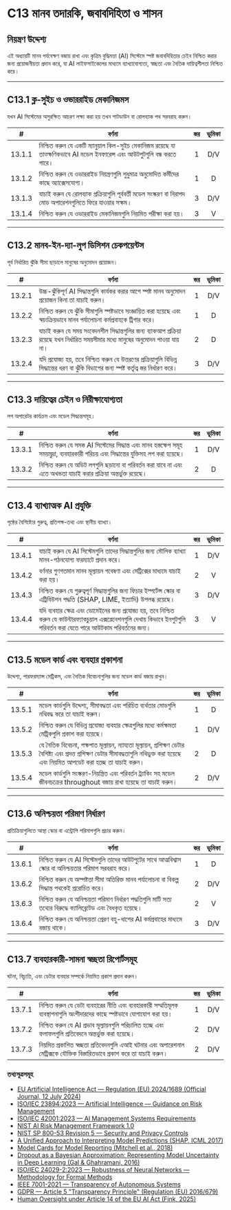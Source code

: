 # C13 মানব তদারকি, জবাবদিহিতা ও শাসন

## নিয়ন্ত্রণ উদ্দেশ্য

এই অধ্যায়টি মানব পর্যবেক্ষণ বজায় রাখা এবং কৃত্রিম বুদ্ধিমত্তা (AI) সিস্টেমে স্পষ্ট জবাবদিহিতার চেইন নিশ্চিত করার জন্য প্রয়োজনীয়তা প্রদান করে, যা AI লাইফসাইকেলের মাধ্যমে ব্যাখ্যাযোগ্যতা, স্বচ্ছতা এবং নৈতিক দায়িত্বশীলতা নিশ্চিত করে।

---

## C13.1 ক্ল-সুইচ ও ওভাররাইড মেকানিজমস

যখন AI সিস্টেমের অসুরক্ষিত আচরণ লক্ষ্য করা হয় তখন শাটডাউন বা রোলব্যাক পথ সরবরাহ করুন।

|   #    | বর্ণনা                                                                                                                      | স্তর | ভূমিকা |
| :----: | --------------------------------------------------------------------------------------------------------------------------- | :--: | :----: |
| 13.1.1 | নিশ্চিত করুন যে একটি ম্যানুয়াল কিল-সুইচ মেকানিজম রয়েছে যা তাত্ক্ষণিকভাবে AI মডেল ইনফারেন্স এবং আউটপুটগুলি বন্ধ করতে পারে। |  1   |  D/V   |
| 13.1.2 | নিশ্চিত করুন যে ওভাররাইড নিয়ন্ত্রণগুলি শুধুমাত্র অনুমোদিত কর্মীদের কাছে অ্যাক্সেসযোগ্য।                                    |  1   |   D    |
| 13.1.3 | যাচাই করুন যে রোলব্যাক প্রক্রিয়াগুলি পূর্ববর্তী মডেল সংস্করণ বা নিরাপদ মোড অপারেশনগুলিতে ফিরে যাওয়ার সক্ষম।               |  3   |  D/V   |
| 13.1.4 | নিশ্চিত করুন যে ওভাররাইড মেকানিজমগুলি নিয়মিত পরীক্ষা করা হয়।                                                              |  3   |   V    |

---

## C13.2 মানব-ইন-দ্যা-লুপ ডিসিশন চেকপয়েন্টস

পূর্ব নির্ধারিত ঝুঁকি সীমা ছাড়ালে মানুষের অনুমোদন প্রয়োজন।

|   #    | বর্ণনা                                                                                                                                         | স্তর | ভূমিকা |
| :----: | ---------------------------------------------------------------------------------------------------------------------------------------------- | :--: | :----: |
| 13.2.1 | উচ্চ-ঝুঁকিপূর্ণ AI সিদ্ধান্তগুলি কার্যকর করার আগে স্পষ্ট মানব অনুমোদন প্রয়োজন কিনা তা যাচাই করুন।                                             |  1   |  D/V   |
| 13.2.2 | নিশ্চিত করুন যে ঝুঁকি সীমাগুলি স্পষ্টভাবে সংজ্ঞায়িত করা হয়েছে এবং স্বয়ংক্রিয়ভাবে মানব পর্যালোচনা কর্মপ্রবাহকে ট্রিগার করে।                 |  1   |   D    |
| 13.2.3 | যাচাই করুন যে সময় সংবেদনশীল সিদ্ধান্তগুলির জন্য ব্যাকআপ প্রক্রিয়া রয়েছে যখন নির্ধারিত সময়সীমার মধ্যে মানুষের অনুমোদন পাওয়া যায় না।       |  2   |   D    |
| 13.2.4 | যদি প্রযোজ্য হয়, তবে নিশ্চিত করুন যে উত্তরণের প্রক্রিয়াগুলি বিভিন্ন সিদ্ধান্তের ধরণ বা ঝুঁকি বিভাগের জন্য স্পষ্ট কর্তৃত্ব স্তর নির্ধারণ করে। |  3   |  D/V   |

---

## C13.3 দায়িত্বের চেইন ও নিরীক্ষাযোগ্যতা

লগ অপারেটর কার্যক্রম এবং মডেল সিদ্ধান্তসমূহ।

|   #    | বর্ণনা                                                                                                                                      | স্তর | ভূমিকা |
| :----: | ------------------------------------------------------------------------------------------------------------------------------------------- | :--: | :----: |
| 13.3.1 | নিশ্চিত করুন যে সমস্ত AI সিস্টেমের সিদ্ধান্ত এবং মানব হস্তক্ষেপ সমূহ সময়মুদ্রা, ব্যবহারকারী পরিচয় এবং সিদ্ধান্তের যুক্তিসহ লগ করা হয়েছে। |  1   |  D/V   |
| 13.3.2 | নিশ্চিত করুন যে অডিট লগগুলি ছড়ানো বা পরিবর্তন করা যাবে না এবং এতে অখন্ডতা যাচাই করার প্রক্রিয়া অন্তর্ভুক্ত রয়েছে।                        |  2   |   D    |

---

## C13.4 ব্যাখ্যাত্মক AI প্রযুক্তি

পৃষ্ঠের বৈশিষ্ট্যের গুরুত্ব, প্রতিপক্ষ-তথ্য এবং স্থানীয় ব্যাখ্যা।

|   #    | বর্ণনা                                                                                                                                                                            | স্তর | ভূমিকা |
| :----: | --------------------------------------------------------------------------------------------------------------------------------------------------------------------------------- | :--: | :----: |
| 13.4.1 | যাচাই করুন যে AI সিস্টেমগুলি তাদের সিদ্ধান্তগুলির জন্য মৌলিক ব্যাখ্যা মানব-পঠনযোগ্য ফরম্যাটে প্রদান করে।                                                                          |  1   |  D/V   |
| 13.4.2 | বর্ণনার গুণগতমান মানব মূল্যায়ন গবেষণা এবং মেট্রিক্সের মাধ্যমে যাচাই করা হয়।                                                                                                     |  2   |   V    |
| 13.4.3 | নিশ্চিত করুন যে গুরুত্বপূর্ণ সিদ্ধান্তগুলির জন্য ফিচার ইম্পর্টেন্স স্কোর বা এট্রিবিউশন পদ্ধতি (SHAP, LIME, ইত্যাদি) উপলব্ধ রয়েছে।                                                |  3   |  D/V   |
| 13.4.4 | যদি ব্যবহার ক্ষেত্র এবং ডোমেইনের জন্য প্রযোজ্য হয়, তবে নিশ্চিত করুন যে কাউন্টারফ্যাকচুয়াল এক্সপ্লেনেশনগুলি দেখায় কিভাবে ইনপুটগুলি পরিবর্তন করা যেতে পারে আউটকাম পরিবর্তনের জন্য। |  3   |   V    |

---

## C13.5 মডেল কার্ড এবং ব্যবহার প্রকাশনা

উদ্দেশ্য, পারফরম্যান্স মেট্রিকস, এবং নৈতিক বিবেচনাগুলির জন্য মডেল কার্ড বজায় রাখুন।

|   #    | বর্ণনা                                                                                                                                                                                        | স্তর | ভূমিকা |
| :----: | --------------------------------------------------------------------------------------------------------------------------------------------------------------------------------------------- | :--: | :----: |
| 13.5.1 | মডেল কার্ডগুলি উদ্দেশ্য, সীমাবদ্ধতা এবং পরিচিত ব্যর্থতার মোডগুলি নথিবদ্ধ করে তা যাচাই করুন।                                                                                                   |  1   |   D    |
| 13.5.2 | নিশ্চিত করুন যে বিভিন্ন প্রযোজ্য ব্যবহার ক্ষেত্রগুলির মধ্যে কর্মক্ষমতা মেট্রিকগুলি প্রকাশ করা হয়েছে।                                                                                         |  1   |  D/V   |
| 13.5.3 | যে নৈতিক বিবেচনা, পক্ষপাত মূল্যায়ন, ন্যায্যতা মূল্যায়ন, প্রশিক্ষণ ডেটার বৈশিষ্ট্য এবং প্রদত্ত প্রশিক্ষণ ডেটার সীমাবদ্ধতাগুলি নথিভুক্ত করা হয়েছে এবং নিয়মিত আপডেট করা হচ্ছে তা যাচাই করুন। |  2   |   D    |
| 13.5.4 | মডেল কার্ডগুলি সংস্করণ-নিয়ন্ত্রিত এবং পরিবর্তন ট্র্যাকিং সহ মডেল জীবনচক্রের throughout বজায় রাখা হয়েছে তা যাচাই করুন।                                                                      |  2   |  D/V   |

---

## C13.6 অনিশ্চয়তা পরিমাণ নির্ধারণ

প্রতিক্রিয়াগুলিতে আস্থা স্কোর বা এন্ট্রোপি পরিমাপগুলি প্রচার করুন।

|   #    | বর্ণনা                                                                                                           | স্তর | ভূমিকা |
| :----: | ---------------------------------------------------------------------------------------------------------------- | :--: | :----: |
| 13.6.1 | নিশ্চিত করুন যে AI সিস্টেমগুলি তাদের আউটপুটের সাথে আত্মবিশ্বাস স্কোর বা অনিশ্চয়তার পরিমাপ সরবরাহ করে।           |  1   |   D    |
| 13.6.2 | নিশ্চিত করুন যে অস্পষ্টতা সীমা অতিরিক্ত মানব পর্যালোচনা বা বিকল্প সিদ্ধান্ত পথকেই প্ররোচিত করে।                  |  2   |  D/V   |
| 13.6.3 | নিশ্চিত করুন যে অনিশ্চয়তা পরিমাণ নির্ধারণ পদ্ধতিগুলি মাটি সত্য তথ্যের বিরুদ্ধে ক্যালিব্রেটেড এবং বৈধকৃত হয়েছে। |  2   |   V    |
| 13.6.4 | নিশ্চিত করুন যে অনিশ্চয়তা প্রেরণ বহু-ধাপের AI কর্মপ্রবাহের মাধ্যমে বজায় থাকে।                                  |  3   |  D/V   |

---

## C13.7 ব্যবহারকারী-সামনা স্বচ্ছতা রিপোর্টসমূহ

ঘটনা, বিচ্যুতি, এবং ডেটার ব্যবহার সম্পর্কে নিয়মিত প্রকাশ প্রদান করুন।

|   #    | বর্ণনা                                                                                                                      | স্তর | ভূমিকা |
| :----: | --------------------------------------------------------------------------------------------------------------------------- | :--: | :----: |
| 13.7.1 | নিশ্চিত করুন যে ডেটা ব্যবহারের নীতি এবং ব্যবহারকারী সম্মতিমূলক ব্যবস্থাপনাগুলি অংশীদারদের কাছে স্পষ্টভাবে যোগাযোগ করা হয়।  |  1   |  D/V   |
| 13.7.2 | নিশ্চিত করুন যে AI প্রভাব মূল্যায়নগুলি পরিচালিত হচ্ছে এবং ফলাফলগুলি প্রতিবেদনে অন্তর্ভুক্ত করা হয়েছে।                     |  2   |  D/V   |
| 13.7.3 | নিয়মিত প্রকাশিত স্বচ্ছতা প্রতিবেদনগুলি এআই ঘটনার এবং অপারেশনাল মেট্রিক্সকে যৌক্তিক বিস্তারিতভাবে প্রকাশ করে তা যাচাই করুন। |  2   |  D/V   |

### তথ্যসূত্রসমূহ

* [EU Artificial Intelligence Act — Regulation (EU) 2024/1689 (Official Journal, 12 July 2024)](https://eur-lex.europa.eu/eli/reg/2024/1689/oj)
* [ISO/IEC 23894:2023 — Artificial Intelligence — Guidance on Risk Management](https://www.iso.org/standard/77304.html)
* [ISO/IEC 42001:2023 — AI Management Systems Requirements](https://www.iso.org/standard/81230.html)
* [NIST AI Risk Management Framework 1.0](https://nvlpubs.nist.gov/nistpubs/ai/nist.ai.100-1.pdf)
* [NIST SP 800-53 Revision 5 — Security and Privacy Controls](https://nvlpubs.nist.gov/nistpubs/SpecialPublications/NIST.SP.800-53r5.pdf)
* [A Unified Approach to Interpreting Model Predictions (SHAP, ICML 2017)](https://arxiv.org/abs/1705.07874)
* [Model Cards for Model Reporting (Mitchell et al., 2018)](https://arxiv.org/abs/1810.03993)
* [Dropout as a Bayesian Approximation: Representing Model Uncertainty in Deep Learning (Gal & Ghahramani, 2016)](https://arxiv.org/abs/1506.02142)
* [ISO/IEC 24029-2:2023 — Robustness of Neural Networks — Methodology for Formal Methods](https://www.iso.org/standard/79804.html)
* [IEEE 7001-2021 — Transparency of Autonomous Systems](https://standards.ieee.org/ieee/7001/6929/)
* [GDPR — Article 5 "Transparency Principle" (Regulation (EU) 2016/679)](https://eur-lex.europa.eu/legal-content/EN/TXT/PDF/?uri=CELEX%3A32016R0679)
* [Human Oversight under Article 14 of the EU AI Act (Fink, 2025)](https://papers.ssrn.com/sol3/papers.cfm?abstract_id=5147196)

